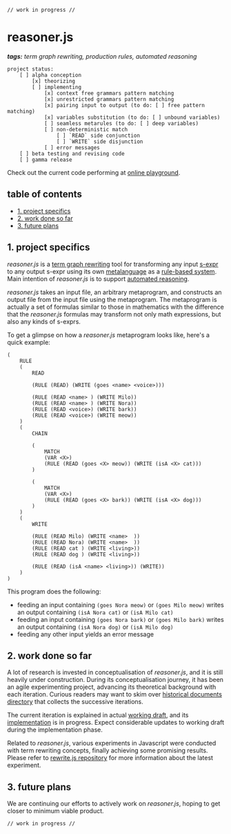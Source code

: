 ```
// work in progress //
```

# reasoner.js

_**tags:** term graph rewriting, production rules, automated reasoning_

```
project status:
    [ ] alpha conception
        [x] theorizing
        [ ] implementing
            [x] context free grammars pattern matching
            [x] unrestricted grammars pattern matching
            [x] pairing input to output (to do: [ ] free pattern matching)
            [x] variables substitution (to do: [ ] unbound variables)
            [ ] seamless metarules (to do: [ ] deep variables)
            [ ] non-deterministic match
                [ ] `READ` side conjunction
                [ ] `WRITE` side disjunction
            [ ] error messages
    [ ] beta testing and revising code
    [ ] gamma release
```

Check out the current code performing at [online playground](https://contrast-zone.github.io/reasoner.js/playground/).

## table of contents

- [1. project specifics](#1-project-specifics)
- [2. work done so far](#2-work-done-so-far)
- [3. future plans](#3-future-plans)

## 1. project specifics

*reasoner.js* is a [term graph rewriting](https://en.wikipedia.org/wiki/Graph_rewriting#Term_graph_rewriting) tool for transforming any input [s-expr](https://en.wikipedia.org/wiki/S-expression) to any output s-expr using its own [metalanguage](https://en.wikipedia.org/wiki/Metalanguage) as a [rule-based system](https://en.wikipedia.org/wiki/Rule-based_system). Main intention of *reasoner.js* is to support [automated reasoning](https://en.wikipedia.org/wiki/Automated_reasoning).

*reasoner.js* takes an input file, an arbitrary metaprogram, and constructs an output file from the input file using the metaprogram. The metaprogram is actually a set of formulas similar to those in mathematics with the difference that the *reasoner.js* formulas may transform not only math expressions, but also any kinds of s-exprs.

To get a glimpse on how a *reasoner.js* metaprogram looks like, here's a quick example:

```
(
    RULE
    (
        READ
        
        (RULE (READ) (WRITE (goes <name> <voice>)))
        
        (RULE (READ <name> ) (WRITE Milo))
        (RULE (READ <name> ) (WRITE Nora))
        (RULE (READ <voice>) (WRITE bark))
        (RULE (READ <voice>) (WRITE meow))
    )
    (
        CHAIN
        
        (
            MATCH
            (VAR <X>)
            (RULE (READ (goes <X> meow)) (WRITE (isA <X> cat)))
        )
        
        (
            MATCH
            (VAR <X>)
            (RULE (READ (goes <X> bark)) (WRITE (isA <X> dog)))
        )
    )
    (
        WRITE
        
        (RULE (READ Milo) (WRITE <name>  ))
        (RULE (READ Nora) (WRITE <name>  ))
        (RULE (READ cat ) (WRITE <living>))
        (RULE (READ dog ) (WRITE <living>))
        
        (RULE (READ (isA <name> <living>)) (WRITE))
    )
)
```

This program does the following:

- feeding an input containing `(goes Nora meow)` or `(goes Milo meow)` writes an output containing `(isA Nora cat)` or `(isA Milo cat)`
- feeding an input containing `(goes Nora bark)` or `(goes Milo bark)` writes an output containing `(isA Nora dog)` or `(isA Milo dog)`
- feeding any other input yields an error message

## 2. work done so far

A lot of research is invested in conceptualisation of *reasoner.js*, and it is still heavily under construction. During its conceptualisation journey, it has been an agile experimenting project, advancing its theoretical background with each iteration. Curious readers may want to skim over [historical documents directory](https://github.com/mind-child/reasoner.js/tree/master/history) that collects the successive iterations.

The current iteration is explained in actual [working draft](draft/reasoner.md), and its [implementation](https://contrast-zone.github.io/reasoner.js/playground/) is in progress. Expect considerable updates to working draft during the implementation phase.

Related to *reasoner.js*, various experiments in Javascript were conducted with term rewriting concepts, finally achieving some promising results. Please refer to [rewrite.js repository](https://github.com/contrast-zone/rewrite.js) for more information about the latest experiment.

## 3. future plans

We are continuing our efforts to actively work on *reasoner.js*, hoping to get closer to minimum viable product.

```
// work in progress //
```

